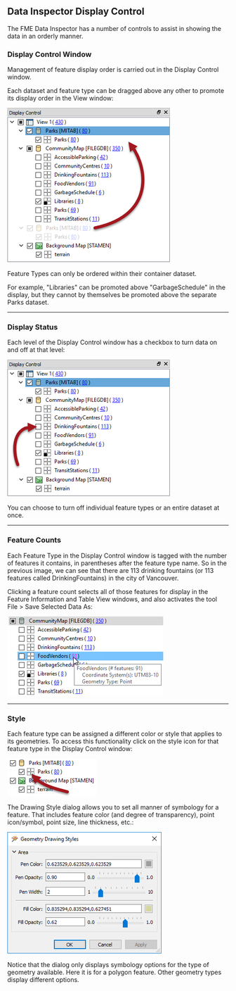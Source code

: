 ## Data Inspector Display Control ##

The FME Data Inspector has a number of controls to assist in showing the data in an orderly manner.


### Display Control Window ###
Management of feature display order is carried out in the Display Control window.

Each dataset and feature type can be dragged above any other to promote its display order in the View window:

![](./Images/Img1.040.DIDisplayControl.png)

Feature Types can only be ordered within their container dataset.

For example, "Libraries" can be promoted above "GarbageSchedule" in the display, but they cannot by themselves be promoted above the separate Parks dataset.

---

### Display Status ###
Each level of the Display Control window has a checkbox to turn data on and off at that level:

![](./Images/Img1.041.DIDisplayStatus.png)

You can choose to turn off individual feature types or an entire dataset at once.

---

### Feature Counts ###

Each Feature Type in the Display Control window is tagged with the number of features it contains, in parentheses after the feature type name. So in the previous image, we can see that there are 113 drinking fountains (or 113 features called DrinkingFountains) in the city of Vancouver.

Clicking a feature count selects all of those features for display in the Feature Information and Table View windows, and also activates the tool File > Save Selected Data As:

![](./Images/Img1.042.DILinkedCounts.png)

---

### Style ###

Each feature type can be assigned a different color or style that applies to its geometries. To access this functionality click on the style icon for that feature type in the Display Control window:

![](./Images/Img1.043.DIStylePick.png)

The Drawing Style dialog allows you to set all manner of symbology for a feature. That includes feature color (and degree of transparency), point icon/symbol, point size, line thickness, etc.:

![](./Images/Img1.044.DIStyleSet.png)

Notice that the dialog only displays symbology options for the type of geometry available. Here it is for a polygon feature. Other geometry types display different options.
